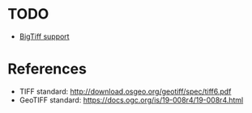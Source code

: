 # TODO

- [BigTiff support](https://www.awaresystems.be/imaging/tiff/bigtiff.html)

# References

- TIFF standard: http://download.osgeo.org/geotiff/spec/tiff6.pdf
- GeoTIFF standard: https://docs.ogc.org/is/19-008r4/19-008r4.html